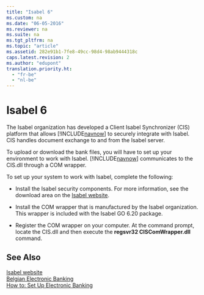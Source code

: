 ```yaml
---
title: "Isabel 6"
ms.custom: na
ms.date: "06-05-2016"
ms.reviewer: na
ms.suite: na
ms.tgt_pltfrm: na
ms.topic: "article"
ms.assetid: 282e91b1-7fe8-49cc-98d4-98ab9444318c
caps.latest.revision: 2
ms.author: "edupont"
translation.priority.ht: 
  - "fr-be"
  - "nl-be"
---
```

# Isabel 6
The Isabel organization has developed a Client Isabel Synchronizer \(CIS\) platform that allows [!INCLUDE[navnow](../../ApplicationDesign/includes/navnow_md.md)] to securely integrate with Isabel. CIS handles document exchange to and from the Isabel server.  
  
 To upload or download the bank files, you will have to set up your environment to work with Isabel. [!INCLUDE[navnow](../../ApplicationDesign/includes/navnow_md.md)] communicates to the CIS.dll through a COM wrapper.  
  
 To set up your system to work with Isabel, complete the following:  
  
-   Install the Isabel security components. For more information, see the download area on the [Isabel website](http://go.microsoft.com/fwlink/?LinkId=210323).  
  
-   Install the COM wrapper that is manufactured by the Isabel organization. This wrapper is included with the Isabel GO 6.20 package.  
  
-   Register the COM wrapper on your computer. At the command prompt, locate the CIS.dll and then execute the **regsvr32 CISComWrapper.dll** command.  
  
## See Also  
 [Isabel website](http://go.microsoft.com/fwlink/?LinkId=210323)   
 [Belgian Electronic Banking](../../LocalFunctionalityForMicrosoftDynamicsNav2016/Belgium/belgian-electronic-banking.md)   
 [How to: Set Up Electronic Banking](../../LocalFunctionalityForMicrosoftDynamicsNav2016/Belgium/how-to-set-up-electronic-banking.md)